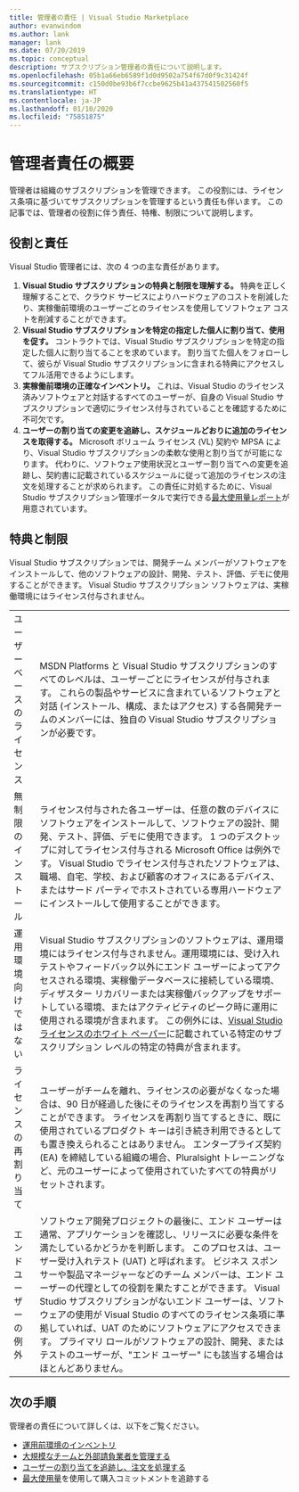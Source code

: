 ```yaml
---
title: 管理者の責任 | Visual Studio Marketplace
author: evanwindom
ms.author: lank
manager: lank
ms.date: 07/20/2019
ms.topic: conceptual
description: サブスクリプション管理者の責任について説明します。
ms.openlocfilehash: 05b1a66eb6589f1d0d9502a754f67d0f9c31424f
ms.sourcegitcommit: c150d0be93b6f7ccbe9625b41a437541502560f5
ms.translationtype: HT
ms.contentlocale: ja-JP
ms.lasthandoff: 01/10/2020
ms.locfileid: "75851875"
---
```

# <a name="overview-of-administrator-responsibilities"></a>管理者責任の概要
管理者は組織のサブスクリプションを管理できます。  この役割には、ライセンス条項に基づいてサブスクリプションを管理するという責任も伴います。 この記事では、管理者の役割に伴う責任、特権、制限について説明します。

## <a name="roles--responsibilities"></a>役割と責任
Visual Studio 管理者には、次の 4 つの主な責任があります。

1. **Visual Studio サブスクリプションの特典と制限を理解する。** 特典を正しく理解することで、クラウド サービスによりハードウェアのコストを削減したり、実稼働前環境のユーザーごとのライセンスを使用してソフトウェア コストを削減することができます。 
2. **Visual Studio サブスクリプションを特定の指定した個人に割り当て、使用を促す。** コントラクトでは、Visual Studio サブスクリプションを特定の指定した個人に割り当てることを求めています。 割り当てた個人をフォローして、彼らが Visual Studio サブスクリプションに含まれる特典にアクセスしてフル活用できるようにします。
3. **実稼働前環境の正確なインベントリ。** これは、Visual Studio のライセンス済みソフトウェアと対話するすべてのユーザーが、自身の Visual Studio サブスクリプションで適切にライセンス付与されていることを確認するために不可欠です。 
4. **ユーザーの割り当ての変更を追跡し、スケジュールどおりに追加のライセンスを取得する。** Microsoft ボリューム ライセンス (VL) 契約や MPSA により、Visual Studio サブスクリプションの柔軟な使用と割り当てが可能になります。 代わりに、ソフトウェア使用状況とユーザー割り当てへの変更を追跡し、契約書に記載されているスケジュールに従って追加のライセンスの注文を処理することが求められます。  この責任に対処するために、Visual Studio サブスクリプション管理ポータルで実行できる[最大使用量レポート](maximum-usage.md)が用意されています。 

## <a name="benefits-and-limitations"></a>特典と制限
Visual Studio サブスクリプションでは、開発チーム メンバーがソフトウェアをインストールして、他のソフトウェアの設計、開発、テスト、評価、デモに使用することができます。 Visual Studio サブスクリプション ソフトウェアは、実稼働環境にはライセンス付与されません。

|                                          |                         |
|------------------------------------------|----------------------------------------------------------------------------------------------------------------------------------------------------------------------------------------------------------------------------------------------------------------------------------------------------------------------------------------------------------------------------------------------------------------------------------------------------------------------------------------------------------------------------------------------------------------------------------------------------------------------------|
| ユーザー ベースのライセンス                     | MSDN Platforms と Visual Studio サブスクリプションのすべてのレベルは、ユーザーごとにライセンスが付与されます。 これらの製品やサービスに含まれているソフトウェアと対話 (インストール、構成、またはアクセス) する各開発チームのメンバーには、独自の Visual Studio サブスクリプションが必要です。                                                                                                                                                                                                                                                                                                                                  |
| 無制限のインストール                  | ライセンス付与された各ユーザーは、任意の数のデバイスにソフトウェアをインストールして、ソフトウェアの設計、開発、テスト、評価、デモに使用できます。 1 つのデスクトップに対してライセンス付与される Microsoft Office は例外です。 Visual Studio でライセンス付与されたソフトウェアは、職場、自宅、学校、および顧客のオフィスにあるデバイス、またはサード パーティでホストされている専用ハードウェアにインストールして使用することができます。                                                                                                                                                                                                                                  |
| 運用環境向けではない | Visual Studio サブスクリプションのソフトウェアは、運用環境にはライセンス付与されません。運用環境には、受け入れテストやフィードバック以外にエンド ユーザーによってアクセスされる環境、実稼働データベースに接続している環境、ディザスター リカバリーまたは実稼働バックアップをサポートしている環境、またはアクティビティのピーク時に運用に使用される環境が含まれます。 この例外には、[Visual Studio ライセンスのホワイト ペーパー](https://visualstudio.microsoft.com/wp-content/uploads/2019/06/Visual-Studio-Licensing-Whitepaper-May-2019.pdf)に記載されている特定のサブスクリプション レベルの特定の特典が含まれます。                                                                                            |
| ライセンスの再割り当て                     | ユーザーがチームを離れ、ライセンスの必要がなくなった場合は、90 日が経過した後にそのライセンスを再割り当てすることができます。 ライセンスを再割り当てするときに、既に使用されているプロダクト キーは引き続き利用できるとしても置き換えられることはありません。 エンタープライズ契約 (EA) を締結している組織の場合、Pluralsight トレーニングなど、元のユーザーによって使用されていたすべての特典がリセットされます。                                                                                                                                                                                                                                                 |
| エンド ユーザーの例外                  | ソフトウェア開発プロジェクトの最後に、エンド ユーザーは通常、アプリケーションを確認し、リリースに必要な条件を満たしているかどうかを判断します。 このプロセスは、ユーザー受け入れテスト (UAT) と呼ばれます。 ビジネス スポンサーや製品マネージャーなどのチーム メンバーは、エンド ユーザーの代理としての役割を果たすことができます。 Visual Studio サブスクリプションがないエンド ユーザーは、ソフトウェアの使用が Visual Studio のすべてのライセンス条項に準拠していれば、UAT のためにソフトウェアにアクセスできます。 プライマリ ロールがソフトウェアの設計、開発、またはテストのユーザーが、"エンド ユーザー" にも該当する場合はほとんどありません。 |

## <a name="next-steps"></a>次の手順
管理者の責任について詳しくは、以下をご覧ください。
- [運用前環境のインベントリ](admin-inventory.md)
- [大規模なチームと外部請負業者を管理する](manage-teams.md)
- [ユーザーの割り当てを追跡し、注文を処理する](assignments-orders.md)
- [最大使用量](maximum-usage.md)を使用して購入コミットメントを追跡する
